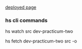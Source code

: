
[deployed page](https://7300aaa2-bebc-47e7-b8b4-f840c4d90643.hubspotpagebuilder.com/practicum-two-torcellini)

### hs cli commands

hs watch src dev-practicum-two

hs fetch dev-practicum-two src -o